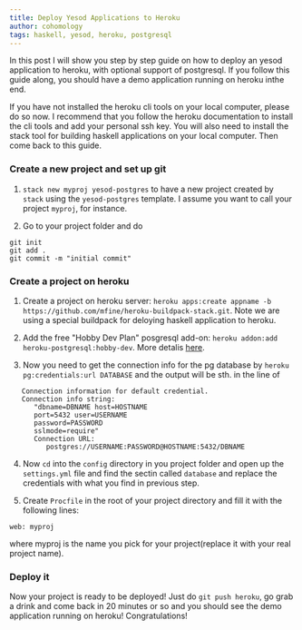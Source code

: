 ```yaml
---
title: Deploy Yesod Applications to Heroku
author: cohomology
tags: haskell, yesod, heroku, postgresql
---
```


In this post I will show you step by step guide on how to deploy an yesod application 
to heroku, with optional support of postgresql. If you follow this guide along,
you should have a demo application running on heroku inthe end.

<!--more-->

If you have not installed the heroku cli tools on your local computer, please do
so now. I recommend that you follow the heroku documentation to install the cli
tools and add your personal ssh key. You will also need to install the stack
tool for building haskell applications on your local computer. Then come back to
this guide.

### Create a new project and set up git

1. `stack new myproj yesod-postgres` to have a new project created by `stack`
   using the `yesod-postgres` template. I assume you want to call your project
   `myproj`, for instance.   

2. Go to your project folder and do
```shell
git init
git add .
git commit -m "initial commit"
```

### Create a project on heroku

1. Create a project on heroku server: `heroku apps:create appname -b
   https://github.com/mfine/heroku-buildpack-stack.git`. Note we are using a
   special buildpack for deloying haskell application to heroku.
2. Add the free "Hobby Dev Plan" posgresql add-on: `heroku addon:add
   heroku-postgresql:hobby-dev`. More detalis
   [here](https://devcenter.heroku.com/articles/heroku-postgresql#promote-your-database-and-begin-using-it).

3. Now you need to get the connection info for the pg database by `heroku
   pg:credentials:url DATABASE` and the output will be sth. in the line of
```
   Connection information for default credential.
   Connection info string:
      "dbname=DBNAME host=HOSTNAME
      port=5432 user=USERNAME
      password=PASSWORD
      sslmode=require"
      Connection URL:
         postgres://USERNAME:PASSWORD@HOSTNAME:5432/DBNAME
```

4. Now `cd` into the `config` directory in you project folder and open up the
   `settings.yml` file and find the sectin called `database` and replace the
   credentials with what you find in previous step.

5. Create `Procfile` in the root of your project directory and fill it with
   the following lines:
```
web: myproj
```
   where myproj is the name you pick for your project(replace it with your real
   project name).

### Deploy it
Now your project is ready to be deployed! Just do `git push heroku`, go grab a
drink and come back in 20 minutes or so and you should see the demo application
running on heroku! Congratulations!
